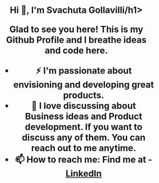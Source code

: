 <h1 align="center">Hi 👋, I'm Svachuta Gollavilli/h1>

Glad to see you here! This is my Github Profile and I breathe ideas and code here.

- ⚡ I'm passionate about envisioning and developing great products. 
- 💬 I love discussing about Business ideas and Product development. If you want to discuss any of them. You can reach out to me anytime.
- 📫 How to reach me: Find me at - [LinkedIn](https://www.linkedin.com/in/gkrishnaprasad/)

